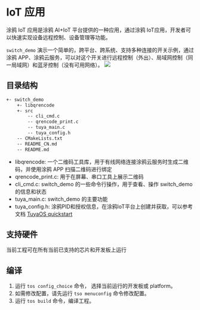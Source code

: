# IoT 应用

涂鸦 IoT 应用是涂鸦 AI+IoT 平台提供的一种应用，通过涂鸦 IoT应用，开发者可以快速实现设备远程控制、设备管理等功能。

`switch_demo` 演示一个简单的，跨平台、跨系统、支持多种连接的开关示例，通过涂鸦 APP、涂鸦云服务，可以对这个开关进行远程控制（外出）、局域网控制（同一局域网）和蓝牙控制（没有可用网络）。
![](https://images.tuyacn.com/fe-static/docs/img/0e155d73-1042-4d9f-8886-024d89ad16b2.png)


## 目录结构
```sh
+- switch_demo
    +- libqrencode
    +- src
        -- cli_cmd.c
        -- qrencode_print.c
        -- tuya_main.c
        -- tuya_config.h
    -- CMakeLists.txt
    -- README_CN.md
    -- README.md
```
* libqrencode: 一个二维码工具库，用于有线网络连接涂鸦云服务时生成二维码，并使用涂鸦 APP 扫描二维码进行绑定
* qrencode_print.c: 用于在屏幕、串口工具上展示二维码
* cli_cmd.c: switch_demo 的一些命令行操作，用于查看、操作 switch_demo 的信息和状态
* tuya_main.c: switch_demo 的主要功能
* tuya_config.h: 涂鸦PID和授权信息，在涂鸦IoT平台上创建并获取，可以参考文档 [TuyaOS quickstart](https://developer.tuya.com/en/docs/iot-device-dev/application-creation?id=Kbxw7ket3aujc)

## 支持硬件
当前工程可在所有当前已支持的芯片和开发板上运行

## 编译
1. 运行 `tos config_choice` 命令， 选择当前运行的开发板或 platform。
2. 如需修改配置，请先运行 `tso menuconfig` 命令修改配置。
3. 运行 `tos build` 命令，编译工程。